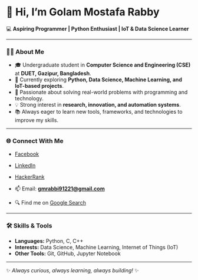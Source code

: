 # 👋 Hi, I’m Golam Mostafa Rabby  

💻 **Aspiring Programmer | Python Enthusiast | IoT & Data Science Learner**  

---

### 👨‍💻 About Me  
- 🎓 Undergraduate student in **Computer Science and Engineering (CSE)** at **DUET, Gazipur, Bangladesh**.  
- 🌱 Currently exploring **Python, Data Science, Machine Learning, and IoT-based projects**.  
- 🚀 Passionate about solving real-world problems with programming and technology.  
- 💡 Strong interest in **research, innovation, and automation systems**.  
- 📚 Always eager to learn new tools, frameworks, and technologies to improve my skills.  

---

### 🌐 Connect With Me  
- [Facebook](https://www.facebook.com/golammostafarabby/)  
- [LinkedIn](https://www.linkedin.com/in/golammostafarabby/)  
- [HackerRank](https://www.hackerrank.com/gmrai81)

- 📫 Email: **gmrabbi91221@gmail.com**  
- 🔍 Find me on [Google Search](https://www.google.com/search?sca_esv=a07cb0739b81081f&sxsrf=AE3TifMXUguFsDwtt_5Oky4M4UCDooBN4Q:1755684855215&q=golam+mostafa+rabby&source=lnms&fbs=AIIjpHxU7SXXniUZfeShr2fp4giZ1Y6MJ25_tmWITc7uy4KIeuYzzFkfneXafNx6OMdA4MQRJc_t_TQjwHYrzlkIauOKzdwwhoIZKJrCQTbRbErprPDqhqGfHcOcsQSxEAeABklaJVEszEvxPeJyeQPZx1hW0Gz0MoHLUwfeos5D6p5bBu6RrON6sdi6QETnpI9X3jF6V0WV7nK1AMv3mEiz5rjTscMOAQ&sa=X&ved=2ahUKEwjsz4fhk5mPAxWKd2wGHcs6Na4Q0pQJegQIDRAB&biw=1366&bih=691&dpr=1)

---

### 🛠️ Skills & Tools  
- **Languages:** Python, C, C++  
- **Interests:** Data Science, Machine Learning, Internet of Things (IoT)  
- **Other Tools:** Git, GitHub, Jupyter Notebook  

---

✨ *Always curious, always learning, always building!* ✨
